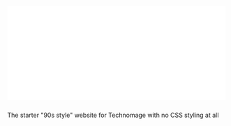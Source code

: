 # <img src="images\TMFulllogoWhite.png" alt="Technomage logo" width="500">

The starter "90s style" website for Technomage with no CSS styling at all
